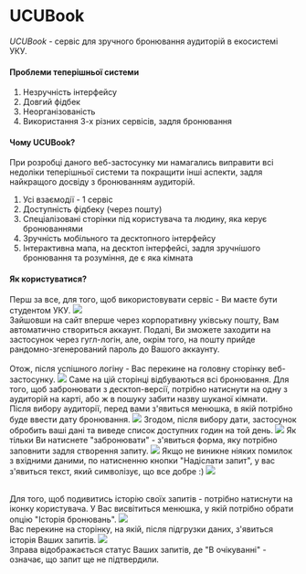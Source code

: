 # UCUBook
*UCUBook* - сервіс для зручного бронювання аудиторій в екосистемі УКУ.  
#### Проблеми теперішньої системи  
1) Незручність інтерфейсу
2) Довгий фідбек
3) Неорганізованість
4) Використання 3-х різних сервісів, задля бронювання 
#### Чому UCUBook? 
При розробці даного веб-застосунку ми намагались виправити всі недоліки теперішньої системи та покращити інші аспекти, задля найкращого досвіду з бронюванням аудиторій.  
1) Усі взаємодії - 1 сервіс 
2) Доступність фідбеку (через пошту)
3) Спеціалізовані сторінки під користувача та людину, яка керує бронюваннями
4) Зручність мобільного та десктопного інтерфейсу
5) Інтерактивна мапа, на десктоп інтерфейсі, задля зручнішого бронювання та розуміння, де є яка кімната
#### Як користуватися?
Перш за все, для того, щоб використовувати сервіс - Ви маєте бути студентом УКУ.
![](https://i.imgur.com/SXm8SPR.png)  
Зайшовши на сайт вперше через корпоративну уківську пошту, Вам автоматично створиться аккаунт. Подалі, Ви зможете заходити на застосунок через гугл-логін, але, окрім того, на пошту прийде рандомно-згенерований пароль до Вашого аккаунту.  
<br>Отож, після успішного логіну - Вас перекине на головну сторінку веб-застосунку.
![](https://i.imgur.com/deZCBwn.png)
Саме на цій сторінці відбуваються всі бронювання. Для того, щоб забронювати з десктоп-версії, потрібно натиснути на одну з аудиторій на карті, або ж в пошуку забити назву шуканої кімнати.  
Після вибору аудиторії, перед вами з'явиться менюшка, в якій потрібно буде ввести дату бронювання.
![](https://i.imgur.com/NIdS0B0.png)
Згодом, після вибору дати, застосунок обробить ваші дані та виведе список доступних годин на той день.
![](https://i.imgur.com/DjrjTbq.png)
Як тільки Ви натиснете "забронювати" - з'явиться форма, яку потрібно заповнити задля створення запиту.
![](https://i.imgur.com/PRl32m6.png)
Якщо не виникне ніяких помилок з вхідними даними, по натисненню кнопки "Надіслати запит", у вас з'явиться текст, який символізує, що все добре :)
![](https://i.imgur.com/qgat3i1.png)


<br>Для того, щоб подивитись історію своїх запитів - потрібно натиснути на іконку користувача. У Вас висвітиться менюшка, у якій потрібно обрати опцію "Історія бронювань".
![](https://i.imgur.com/Rz9VRSG.png)  
Вас перекине на сторінку, на якій, після підгрузки даних, з'явиться історія Ваших запитів.
![](https://i.imgur.com/8E7WmUd.png)  
Зправа відображається статус Ваших запитів, де "В очікуванні" - означає, що запит ще не підтвердили.